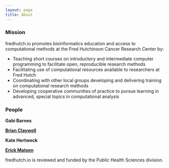 ```yaml
---
layout: page
title: About
---
```


### Mission

fredhutch.io promotes bioinformatics education and access to computational methods at the Fred Hutchinson Cancer Research Center by:

* Teaching short courses on introductory and intermediate computer programming to facilitate open, reproducible research methods
* Facilitating use of computational resources available to researchers at Fred Hutch
* Coordinating with other local groups developing and delivering training on computational research methods
* Developing cooperative communities of practice to pursue learning in advanced, special topics in computational analysis

### People

**Gabi Barnes**

[**Brian Claywell**](https://github.com/bcclaywell)

**Kate Hertweck**

[**Erick Matsen**](http://matsen.fredhutch.org/)


fredhutch.io is reviewed and funded by the Public Health Sciences division.

